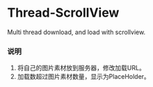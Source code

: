 # Thread-ScrollView
Multi thread download, and load with scrollview.

### 说明
1. 将自己的图片素材放到服务器，修改加载URL。
2. 加载数超过图片素材数量，显示为PlaceHolder。
